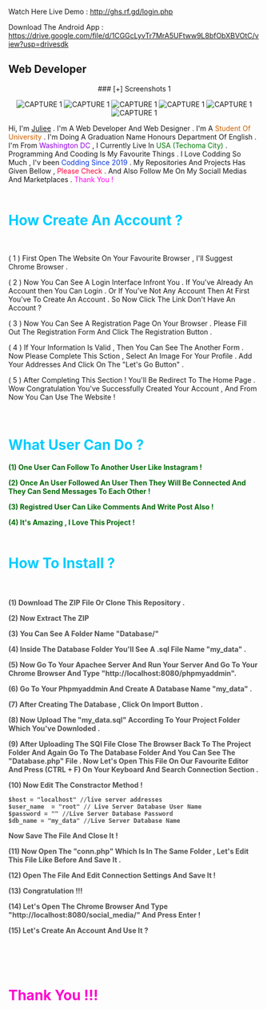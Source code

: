 Watch Here Live Demo :
http://ghs.rf.gd/login.php

Download  The Android App :
https://drive.google.com/file/d/1CGGcLyvTr7MrA5UFtww9L8bfObXBVOtC/view?usp=drivesdk








<!DOCTYPE html>
  <html lang="en">
  <head>
    <meta charset="utf-8" />
  <meta
  name="viewport"
  content="width=device-width, initial-scale=1, shrink-to-fit=no"/>
<meta
name="description"
content="G H S J U L I A  N | Ghs Julian | Web Developer And Designer | Ghs Julian Programmer | PHP Developer & Programmer | Programmer Ghs Julian"/>
<meta
name="author"
content="G H S J U L I A  N | Ghs Julian | Web Developer And Designer | Ghs Julian Programmer | PHP Developer & Programmer | Programmer Ghs Julian"/>
<title>
G H S J U L I A N | Ghs Julian | Web Developer And Designer | Ghs Julian
Programmer | PHP Developer & Programmer | Programmer Ghs Julian
</title>
<link rel="stylesheet" type="text/css" href="css/w3.css" />
<link rel="stylesheet" type="text/css" href="css/i4ndex.css" />
<link rel="stylesheet" type="text/css" href="css/home.css" />
<link rel="stylesheet" type="text/css" href="css/update_info.css" />
<link rel="stylesheet" type="text/css" href="css/popup.css" />
<link rel="stylesheet" type="text/css" href="css/login.css" />
<link rel="stylesheet" href="css/nav.css" />
<link rel="stylesheet" href="css/bts.min.css" />
<script src="js/jquery.min.js"></script>
</head>
<body>
<div class="abt">
  <h2 class="abt_header">Web Developer</h2>
  <center>
  ### [+] Screenshots 1

![CAPTURE 1](/images/1.jpg)
![CAPTURE 1](/images/2.jpg)
![CAPTURE 1](/images/3.jpg)
![CAPTURE 1](/images/4.jpg)
![CAPTURE 1](/images/5.jpg)
![CAPTURE 1](/images/6.jpg)


</center>
<div class="content_area">
  <span class="big">Hi</span>, I'm <a href="#">Juliee</a> . I'm A Web
  Developer And Web Designer . I'm A
  <font style="color: #cd6000">Student Of University</font> . I'm Doing A
  Graduation Name Honours Department Of English . I'm From
  <font style="color: #9200de">Washington DC</font> , I Currently Live In
  <font style="color: #007707">USA (Techoma City)</font>
  . Programming And Cooding Is My Favourite Things . I Love Codding So Much
  , I'v been <font style="color: #0b39d5">Codding Since 2019</font> . My
  Repositories And Projects Has Given Bellow ,
  <font style="color: #ff003c">Please Check</font> . And Also Follow Me On
  My Sociall Medias And Marketplaces .
  <font style="color: #ff00ec">Thank You !</font>
  <br/><br/>
  <h1 style="color:#00ccff">How Create An Account ?</h1>
  <br/>
  
  ( 1 ) First Open The Website On Your Favourite Browser , I'll Suggest Chrome Browser .
  
( 2 ) Now You Can See A Login Interface Infront You . If You've Already An Account then You Can Login . Or If You've Not
Any Account Then At First You've To Create An Account . So Now Click The Link Don't Have An Account ?

( 3 ) Now You Can See A Registration Page On Your Browser . Please Fill Out The Registration Form And Click The
Registration Button . 

( 4 ) If Your Information Is Valid , Then You Can See The Another Form . Now Please Complete This Sction , Select An
Image For Your Profile . Add Your Addresses And Click On The "Let's Go Button" .

( 5 ) After Completing This Section ! You'll Be Redirect To The Home Page . Wow Congratulation You've Successfully
Created Your Account , And From Now You Can Use The Website !

 <br />
  <h1 style="color:#00ccff">What User Can Do ?</h1>
  <strong style="color : #046a0a">
  (1) One User Can Follow To Another User Like Instagram !


  (2) Once An User Followed An User Then They Will Be Connected And They Can Send Messages To Each Other !


  (3) Registred User Can Like Comments And Write Post Also !
  
  (4) It's Amazing , I Love This Project !
  </strong>
 <br/><br/>
  <h1 style="color:#00ccff">How To Install ?</h1>
  <br/><br/>
  <strong style="color : #505050">
  (1) Download The ZIP File Or Clone This Repository .
  
  (2) Now Extract The ZIP 
  
  (3) You Can See A Folder Name "Database/"
  
  (4) Inside The Database Folder You'll See A .sql File Name "my_data" .
  
  (5) Now Go To Your Apachee Server And Run Your Server And Go To Your Chrome Browser And Type
  "http://localhost:8080/phpmyaddmin".
  
  (6) Go To Your Phpmyaddmin And Create A Database Name "my_data" . 
  
  (7) After Creating The Database , Click On Import Button .
  
  (8) Now Upload The "my_data.sql" According To Your Project Folder Which You've Downloded .
  
  (9) After Uploading The SQl File Close The Browser Back To The Project Folder And Again Go To The Database Folder And
  You Can See The "Database.php" File . Now Let's Open This File On Our Favourite Editor And Press (CTRL + F) On Your
  Keyboard And Search Connection Section .
  
  (10) Now Edit The Constractor Method !
  ```
  $host = "localhost" //live server addresses
  $user_name  = "root" // Live Server Database User Name
  $password = "" //Live Server Database Password 
  $db_name = "my_data" //Live Server Database Name
  ```
  Now Save The File And Close It !
  
  (11) Now Open The "conn.php" Which Is In The Same Folder , Let's Edit This File Like Before  And Save It .
  
  (12) Open The File And Edit Connection Settings And Save It !
  
  (13) Congratulation !!!
  
  (14) Let's Open The Chrome Browser And Type "http://localhost:8080/social_media/" And Press Enter !
  
  (15) Let's Create An Account And Use It ?
  
  </strong>
  
  <br/><br/><br/>
    <h1 style="color:#ff00ce">Thank You !!!</h1>
  <br/><br/>
  
</div>
<!----FINISHED ABOUT SECTION----->
</body></html>
